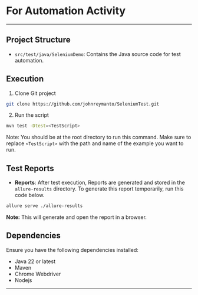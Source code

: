 # For Automation Activity

---

## Project Structure

- `src/test/java/SeleniumDemo`: Contains the Java source code for test automation.

## Execution

1. Clone Git project
```bash
git clone https://github.com/johnreymanto/SeleniumTest.git
```
2. Run the script
```bash
mvn test -Dtest=<TestScript>
```
Note: You should be at the root directory to run this command.
Make sure to replace `<TestScript>` with the path and name of the example you want to run.

## Test Reports

- **Reports**: After test execution, Reports are generated and stored in the `allure-results` directory.
  To generate this report temporarily, run this code below.

```bash
allure serve ./allure-results
```

**Note:** This will generate and open the report in a browser.

## Dependencies

Ensure you have the following dependencies installed:

- Java 22 or latest
- Maven
- Chrome Webdriver
- Nodejs

---